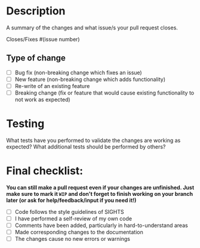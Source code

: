 # Description

A summary of the changes and what issue/s your pull request closes.

Closes/Fixes #(issue number)

## Type of change

- [ ] Bug fix (non-breaking change which fixes an issue)
- [ ] New feature (non-breaking change which adds functionality)
- [ ] Re-write of an existing feature
- [ ] Breaking change (fix or feature that would cause existing functionality to not work as expected)

# Testing

What tests have you performed to validate the changes are working as expected? What additional tests should be performed by others?

# Final checklist:
**You can still make a pull request even if your changes are unfinished.
Just make sure to mark it `WIP` and don't forget to finish working on your branch later (or ask for help/feedback/input if you need it!)**

- [ ] Code follows the style guidelines of SIGHTS
- [ ] I have performed a self-review of my own code
- [ ] Comments have been added, particularly in hard-to-understand areas
- [ ] Made corresponding changes to the documentation
- [ ] The changes cause no new errors or warnings
